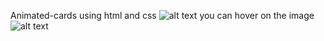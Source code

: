  Animated-cards using html and css
 ![alt text](image.png)
 you can hover on the image 
 ![alt text](image-1.png)
